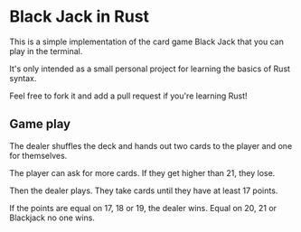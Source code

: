 # Black Jack in Rust

This is a simple implementation of the card game Black Jack that you can play in the terminal. 

It's only intended as a small personal project for learning the basics of Rust syntax. 

Feel free to fork it and add a pull request if you're learning Rust!

## Game play

The dealer shuffles the deck and hands out two cards to the player and one for themselves. 

The player can ask for more cards. If they get higher than 21, they lose. 

Then the dealer plays. They take cards until they have at least 17 points. 

If the points are equal on 17, 18 or 19, the dealer wins. Equal on 20, 21 or Blackjack no one wins. 


